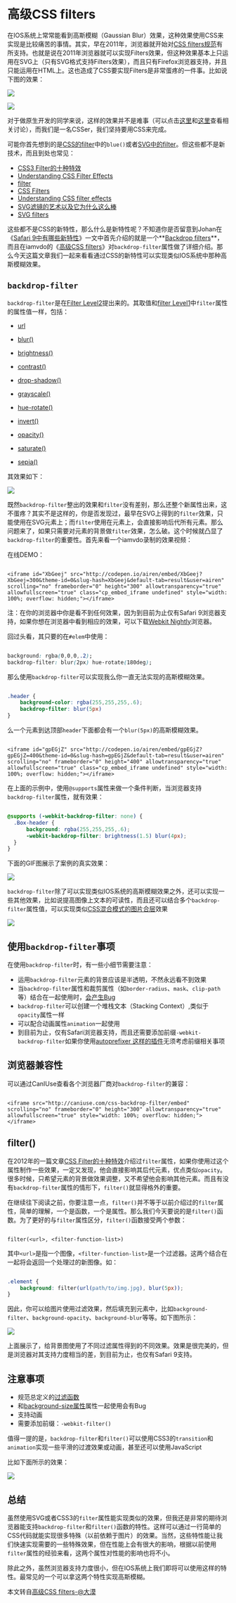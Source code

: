 高级CSS filters
==============

在IOS系统上常常能看到高斯模糊（Gaussian Blur）效果，这种效果使用CSS来实现是比较痛苦的事情。其实，早在2011年，浏览器就开始对[CSS filters规范](http://www.w3.org/TR/filter-effects/)有所支持。也就是说在2011年浏览器就可以实现Filters效果，但这种效果基本上只运用在SVG上（只有SVG格式支持Filters效果），而且只有Firefox浏览器支持，并且只能运用在HTML上。这也造成了CSS要实现Filters是非常蛋疼的一件事。比如说下图的效果：

![](images/1.png)

![](images/2.jpg)

对于做原生开发的同学来说，这样的效果并不是难事（可以点击[这里](http://stackoverflow.com/questions/17036655/ios-7-style-blur-view)和[这里](http://stackoverflow.com/questions/17041669/creating-a-blurring-overlay-view)查看相关讨论），而我们是一名CSSer，我们坚持要用CSS来完成。

可能你首先想到的是[CSS的filter](http://www.w3cplus.com/css3/ten-effects-with-css3-filter)中的`blue()`或者[SVG中的filter](https://docs.webplatform.org/wiki/svg/tutorials/smarter_svg_filters)。但这些都不是新技术，而且到处也常见：

*	[CSS3 Filter的十种特效](http://www.w3cplus.com/css3/ten-effects-with-css3-filter)
*	[Understanding CSS Filter Effects](http://www.html5rocks.com/en/tutorials/filters/understanding-css/)
*	[filter](https://css-tricks.com/almanac/properties/f/filter/)
*	[CSS Filters](http://davidwalsh.name/css-filters)
*	[Understanding CSS filter effects](https://docs.webplatform.org/wiki/tutorials/css_filters)
*	[SVG滤镜的艺术以及它为什么这么棒](http://www.w3cplus.com/svg/why-the-svg-filter-is-awesome.html)
*	[SVG filters](https://docs.webplatform.org/wiki/svg/tutorials/smarter_svg_filters)

这些都不是CSS的新特性，那么什么是新特性呢？不知道你是否留意到Johan在《[Safari 9中有哪些新特性](http://www.johanbrook.com/writings/what-s-new-in-safari-9/)》一文中首先介绍的就是一个**[Backdrop filters](http://www.johanbrook.com/writings/what-s-new-in-safari-9/#backdrop-filters)**，而且在iamvdo的《[高级CSS filters](http://iamvdo.me/en/blog/advanced-css-filters)》对`backdrop-filter`属性做了详细介绍。那么今天这篇文章我们一起来看看通过CSS的新特性可以实现类似IOS系统中那种高斯模糊效果。

## `backdrop-filter`

`backdrop-filter`是在[Filter Level2](https://drafts.fxtf.org/filters-2/#BackdropFilterProperty)提出来的。其取值和[filter Level1](https://github.com/amfe/article/issues/9)中`filter`属性的属性值一样，包括：

*	[url](https://drafts.fxtf.org/filters/#typedef-url)

*	[blur()](https://drafts.fxtf.org/filters/#funcdef-blur)

*	[brightness()](https://drafts.fxtf.org/filters/#funcdef-brightness)

*	[contrast()](https://drafts.fxtf.org/filters/#funcdef-contrast)

*	[drop-shadow()](https://drafts.fxtf.org/filters/#funcdef-drop-shadow)

*	[grayscale()](https://drafts.fxtf.org/filters/#funcdef-grayscale)

*	[hue-rotate()](https://drafts.fxtf.org/filters/#funcdef-hue-rotate)

*	[invert()](https://drafts.fxtf.org/filters/#funcdef-invert)

*	[opacity()](https://drafts.fxtf.org/filters/#funcdef-opacity)

*	[saturate()](https://drafts.fxtf.org/filters/#funcdef-saturate)

*	[sepia()](https://drafts.fxtf.org/filters/#funcdef-sepia)

其效果如下：

![](images/3.png)

既然`backdrop-filter`整出的效果和`filter`没有差别，那么还整个新属性出来，这不蛋疼？其实不是这样的，你是否发现过，最早在SVG上得到的`filter`效果，只能使用在SVG元素上；而`filter`使用在元素上，会直接影响后代所有元素。那么问题来了，如果只需要对元素的背景做`filter`效果，怎么破。这个时候就凸显了`backdrop-filter`的重要性。首先来看一个iamvdo录制的效果视频：

在线DEMO：

```

<iframe id="XbGeej" src="http://codepen.io/airen/embed/XbGeej?XbGeej=300&theme-id=0&slug-hash=XbGeej&default-tab=result&user=airen" scrolling="no" frameborder="0" height="300" allowtransparency="true" allowfullscreen="true" class="cp_embed_iframe undefined" style="width: 100%; overflow: hidden;"></iframe>

```

注：在你的浏览器中你是看不到任何效果，因为到目前为止仅有Safari 9浏览器支持，如果你想在浏览器中看到相应的效果，可以下载[Webkit Nightly](http://nightly.webkit.org/)浏览器。

回过头看，其只要的在`#elem`中使用：

```css

background: rgba(0,0,0,.2);
backdrop-filter: blur(2px) hue-rotate(180deg);

```

那么使用`backdrop-filter`可以实现我么你一直无法实现的高斯模糊效果。

```css

.header {
    background-color: rgba(255,255,255,.6);
    backdrop-filter: blur(5px)
}

```

么一个元素到达顶部`header`下面都会有一个`blur(5px)`的高斯模糊效果。

```

<iframe id="gpEGjZ" src="http://codepen.io/airen/embed/gpEGjZ?gpEGjZ=400&theme-id=0&slug-hash=gpEGjZ&default-tab=result&user=airen" scrolling="no" frameborder="0" height="400" allowtransparency="true" allowfullscreen="true" class="cp_embed_iframe undefined" style="width: 100%; overflow: hidden;"></iframe>

```

在上面的示例中，使用`@supports`属性来做一个条件判断，当浏览器支持`backdrop-filter`属性，就有效果：

```css

@supports (-webkit-backdrop-filter: none) {
  .Box-header {
      background: rgba(255,255,255,.6);
      -webkit-backdrop-filter: brightness(1.5) blur(4px);
  }
}

```

下面的GIF图展示了案例的真实效果：

![](images/4.gif)

`backdrop-filter`除了可以实现类似IOS系统的高斯模糊效果之外，还可以实现一些其他效果，比如说提高图像上文本的可读性，而且还可以结合多个`backdrop-filter`属性值，可以实现类似[CSS混合模式的图片合层](http://www.w3cplus.com/blog/tags/408.html)效果

![](images/5.gif)

## 使用`backdrop-filter`事项

在使用`backdrop-filter`时，有一些小细节需要注意：

*	运用`backdrop-filter`元素的背景应该是半透明，不然永远看不到效果
*	当`backdrop-filter`属性和裁剪属性（如`border-radius`、`mask`、`clip-path`等）结合在一起使用时，[会产生Bug](https://code.google.com/p/chromium/issues/detail?id=497522)
*	`backdrop-filter`可以创建一个堆栈文本（Stacking Context）,类似于`opacity`属性一样
*	可以配合动画属性`animation`一起使用
*	到目前为止，仅有Safari浏览器支持，而且还需要添加前缀`-webkit-backdrop-filter`如果你使用[autoprefixer 这样的插件](https://github.com/postcss/autoprefixer)无须考虑前缀相关事项

## 浏览器兼容性

可以通过CanIUse查看各个浏览器厂商对`backdrop-filter`的兼容：

```

<iframe src="http://caniuse.com/css-backdrop-filter/embed" scrolling="no" frameborder="0" height="300" allowtransparency="true" allowfullscreen="true" style="width: 100%; overflow: hidden;"></iframe>

```

## filter()

在2012年的一篇文章[CSS Filter的十种特效](http://www.w3cplus.com/css3/ten-effects-with-css3-filter)介绍过`filter`属性，如果你使用过这个属性制作一些效果，一定又发现，他会直接影响其后代元素，优点类似`opacity`。很多时候，只希望元素的背景做效果调整，又不希望他会影响其他元素。而且有没有`backdrop-filter`属性的情形下，`filter()`就显得格外的重要。

在继续往下阅读之前，你要注意一点，`filter()`并不等于以前介绍过的`filter`属性，简单的理解，一个是函数，一个是属性。那么我们今天要说的是`filter()`函数。为了更好的与`filter`属性区分，`filter()`函数接受两个参数：

```

filter(<url>, <filter-function-list>)

```

其中`<url>`是指一个图像，`<filter-function-list>`是一个过滤器。这两个结合在一起将会返回一个处理过的新图像。如：

```css

.element {
    background: filter(url(path/to/img.jpg), blur(5px));
}

```

因此，你可以给图片使用过滤效果，然后填充到元素中，比如`background-filter`、`background-opacity`、`background-blur`等等。如下图所示：

![](images/6.png)

上面展示了，给背景图使用了不同过滤属性得到的不同效果。效果是很完美的，但是浏览器对其支持力度相当的差，到目前为止，也仅有Safari 9支持。

## 注意事项

*	规范总定义的[过滤函数](http://www.w3.org/TR/filter-effects/#FilterCSSImageValue)
*	和[background-size属性](http://www.w3cplus.com/content/css3-background-size)属性一起使用会有Bug
*	支持动画
*	需要添加前缀：`-webkit-filter()`

值得一提的是，`backdrop-filter`和`filter()`可以使用CSS3的`transition`和`animation`实现一些平滑的过渡效果或动画，甚至还可以使用JavaScript

比如下面所示的效果：

![](images/7.gif)

## 总结

虽然使用SVG或者CSS3的`filter`属性能实现类似的效果，但我还是非常的期待浏览器能支持`backdrop-filter`和`filter()`函数的特性。这样可以通过一行简单的CSS代码就能实现很多特殊（以前依赖于图片）的效果。当然，这些特性能让我们快速实现需要的一些特殊效果，但在性能上会有很大的影响，根据以前使用`filter`属性的经验来看，这两个属性对性能的影响也将不小。

除此之外，虽然浏览器支持力度很小，但在IOS系统上我们即将可以使用这样的特性。最常见的一个可以拿这两个特性实现高斯模糊。

本文转自[高级CSS filters-@大漠](https://github.com/amfe/article/issues/9)






